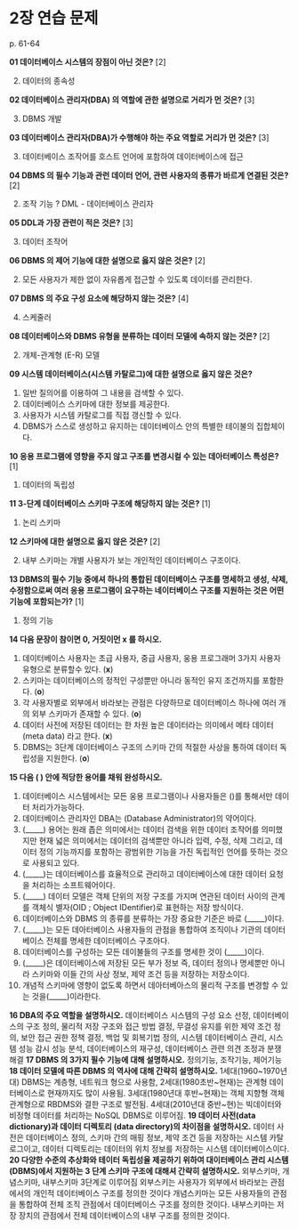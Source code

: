 # 2장 연습 문제

p. 61-64

**01 데이터베이스 시스템의 장점이 아닌 것은?** [2]


2. 데이터의 종속성


**02 데이터베이스 관리자(DBA) 의 역할에 관한 설명으로 거리가 먼 것은?** [3]

3. DBMS 개발


**03 데이터베이스 관리자(DBA)가 수행해야 하는 주요 역할로 거리가 먼 것은?** [3]


3. 데이터베이스 조작어를 호스트 언어에 포함하여 데이터베이스에 접근


**04 DBMS 의 필수 기능과 관런 데이터 언어, 관련 사용자의 종류가 바르게 연결된 것은?** [2]

2. 조작 기능 ? DML - 데이터베이스 관리자


**05 DDL과 가장 관련이 적은 것은?** [3]


3. 데이터 조작어


**06 DBMS 의 제어 기능에 대한 설명으로 옳지 않은 것은?** [2]


2. 모든 사용자가 제한 없이 자유롭게 접근할 수 있도록 데이터를 관리한다.


**07 DBMS 의 주요 구성 요소에 해당하지 않는 것은?** [4]


4. 스케줄러

**08 데이터베이스와 DBMS 유형을 분류하는 데이터 모델에 속하지 않는 것은?** [2]

2. 개체-관계형 (E-R) 모델


**09 시스템 데이터베이스(시스템 카탈로그)에 대한 설명으로 옳지 않은 것은?**

1. 일반 질의어를 이용하여 그 내용을 검색할 수 있다.
2. 데이터베이스 스키마에 대한 정보를 제공한다.
3. 사용자가 시스템 카탈로그를 직접 갱신할 수 있다.
4. DBMS가 스스로 생성하고 유지하는 데이터베이스 안의 특별한 테이불의 집합체이다.

**10 응용 프로그램에 영향을 주지 않고 구조를 변경시컬 수 있는 데아터베이스 특성은?** [1]

1. 데이터의 독립성


**11 3-단계 데이터베이스 스키마 구조에 해당하지 않는 것은?** [1]

1. 논리 스키마


**12 스키마에 대한 설명으로 옳지 않은 것은?** [2]

2. 내부 스키마는 개별 사용자가 보는 개인적인 데이터베이스 구조이다.


**13 DBMS의 필수 기능 중에셔 하나의 통합된 데이터베이스 구조를 명세하고 생성, 삭제, 수정함으로써 여러 응용 프로그램이 요구하는 네이터베이스 구조를 지원하는 것은 어떤 기능에 포함되는가?** [1]

1. 정의 기능


**14 다음 문장이 참이면 0, 거짓이먼 x 를 하시오.**

1. 데이터베이스 사용자는 초급 사용자, 중급 사용자, 웅용 프로그래머 3가지 사용자 유형으로 분류할수 있다. (__x__)
2. 스키마는 데이터베이스의 정적인 구성뿐만 아니라 동적인 유지 조건까지를 포함한다. (__o__)
3. 각 사용자별로 외부에서 바라보는 관점은 다양하므로 데이터베이스 하나에 여러 개의 외부 스키마가 존재할 수 있다. (__o__)
4. 데이터 사전에 저장된 데이터는 한 차원 높은 데이터라는 의미에서 메타 데이터 (meta data) 라고 한다. (__x__)
5. DBMS는 3단계 데이터베이스 구조의 스키마 간의 적절한 사상을 통하여 데이터 독립성을 지원한다. (__o__)

**15 다음 ( ) 안에 적당한 용어를 채워 완성하시오.**

1. 데이터베이스 시스템에서는 모든 웅용 프로그램이나 사용자들은 ()를 통해서만 데이터 처리가가능하다.
2. 데이터베이스 관리자인 DBA는 (Database Administrator)의 약어이다.
3. (_____) 용어는 원래 좁은 의미에서는 데이터 검색을 위한 데이터 조작어를 의미했지만 현재 넓은 의미에서는 데이터의 검색뿐만 아니라 입력, 수정, 삭제 그리고, 데이터 정의 기능까지를 포함하는 광범위한 기능을 가진 독립적인 언어를 뜻하는 것으로 사용되고 있다.
4. (_____)는 데이터베이스를 효율적으로 관리하고 데이터베이스에 대한 데이터 요청을 처리하는 소프트웨어이다.
5. (_____) 데이터 모델은 객체 단위의 저장 구조를 가지며 연관된 데이터 사이의 관계를 객체식 별자(OID ; Object IDentifier)로 표현하는 저장 방식이다.
6. 데이터베이스와 DBMS 의 종류를 분류하는 가장 중요한 기준은 바로 (_____)이다.
7. (_____)는 모든 데아터베이스 사용자들의 관점을 통합하여 조직이나 기관의 데이터베이스 전체를 명세한 데이터베이스 구조아다.
8. 데이터베이스를 구성하는 모든 데이불들의 구조를 명세한 것이 (_____)이다.
9. (_____)은 데이터베이스에 저장된 모든 부가 정보 즉, 데이터 정의나 명세뿐만 아니라 스키마와 이들 간의 사상 정보, 제약 조건 등을 저장하는 저장소이다.
10. 개념적 스키마에 영향이 없도록 하면서 데아터베아스의 물리적 구조를 변경할 수 있는 것을(_____)이라한다.

**16 DBA의 주요 역할을 설명하시오.**
데이터베이스 시스템의 구성 요소 선정, 데이터베이스의 구조 정의, 물리적 저장 구조와 접근 방법 결정, 무결성 유지를 위한 제약 조건 정의, 보안 접근 권한 정책 결정, 백업 및 회복기법 정의, 시스템 데이터베이스 관리, 시스템 성능 감시 성능 분석, 데이터베이스의 재구성, 데이터베이스 관련 의견 조정과 분쟁 해결
**17 DBMS 의 3가지 필수 기능에 대해 설명하시오.**
정의기능, 조작기능, 제어기능
**18 데이터 모델에 따른 DBMS 의 역사에 대해 간략히 설명하시오.**
1세대(1960~1970년대) DBMS는 계층형, 네트워크 형으로 사용함, 2세대(1980초반~현재)는 관계형 데이터베이스로 현재까지도 많이 사용됨. 3세대(1980년대 후반~현재)는 객체 지향형 객체 관계형으로 RBDMS와 결한 구조로 발전됨. 4세대(2010년대 중반~현)는 빅데이터와 비정형 데이터를 처리하는 NoSQL DBMS로 이루어짐.
**19 데이터 사전(data dictionary)과 데이터 디렉토리 (data directory)의 차이점을 설명하시오.**
데이터 사전은 데이터베이스 정의, 스키마 간의 매핑 정보, 제약 조건 등을 저장하는 시스템 카탈로그이고, 데이터 디렉토리는 데이터의 위치 정보를 저장하는 시스템 데이터베이스이다.
**20 다양한 수준의 추상화와 테이터 독립성율 제공하기 위하여 대이터베이스 관리 시스템 (DBMS)에서 지원하는 3 단계 스키마 구조에 대해셔 간략히 설명하시오.**
외부스키마, 개념스키마, 내부스키마 3단계로 이루어짐
외부스키는 사용자가 외부에서 바라보는 관점에서의 개인적 데이터베이스 구조를 정의한 것이다
개념스키마는 모든 사용자들의 관점을 통합하여 전체 조직 관점에서 데이터베이스 구조를 정의한 것이다.
내부스키마는 저장 장치의 관점에서 전체 데이터베이스의 내부 구조를 정의한 것이다.
